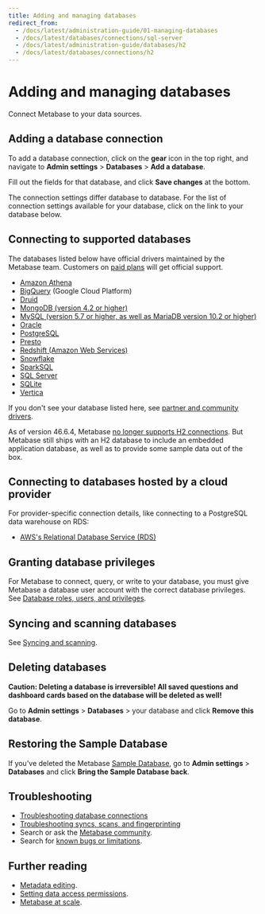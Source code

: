 ```yaml
---
title: Adding and managing databases
redirect_from:
  - /docs/latest/administration-guide/01-managing-databases
  - /docs/latest/databases/connections/sql-server
  - /docs/latest/administration-guide/databases/h2
  - /docs/latest/databases/connections/h2
---
```


# Adding and managing databases

Connect Metabase to your data sources.

## Adding a database connection

To add a database connection, click on the **gear** icon in the top right, and navigate to **Admin settings** > **Databases** > **Add a database**.

Fill out the fields for that database, and click **Save changes** at the bottom.

The connection settings differ database to database. For the list of connection settings available for your database, click on the link to your database below.

## Connecting to supported databases

The databases listed below have official drivers maintained by the Metabase team. Customers on [paid plans](https://www.metabase.com/pricing) will get official support.

- [Amazon Athena](./connections/athena.md)
- [BigQuery](./connections/bigquery.md) (Google Cloud Platform)
- [Druid](./connections/druid.md)
- [MongoDB (version 4.2 or higher)](./connections/mongodb.md)
- [MySQL (version 5.7 or higher, as well as MariaDB version 10.2 or higher)](./connections/mysql.md)
- [Oracle](./connections/oracle.md)
- [PostgreSQL](./connections/postgresql.md)
- [Presto](./connections/presto.md)
- [Redshift (Amazon Web Services)](./connections/redshift.md)
- [Snowflake](./connections/snowflake.md)
- [SparkSQL](./connections/sparksql.md)
- [SQL Server](./connections/sql-server.md)
- [SQLite](./connections/sqlite.md)
- [Vertica](./connections/vertica.md)

If you don't see your database listed here, see [partner and community drivers](../developers-guide/partner-and-community-drivers.md#partner-drivers).

As of version 46.6.4, Metabase [no longer supports H2 connections](https://www.metabase.com/blog/security-incident-summary). But Metabase still ships with an H2 database to include an embedded application database, as well as to provide some sample data out of the box.

## Connecting to databases hosted by a cloud provider

For provider-specific connection details, like connecting to a PostgreSQL data warehouse on RDS:

- [AWS's Relational Database Service (RDS)](./connections/aws-rds.md)

## Granting database privileges

For Metabase to connect, query, or write to your database, you must give Metabase a database user account with the correct database privileges. See [Database roles, users, and privileges](./users-roles-privileges.md).

## Syncing and scanning databases

See [Syncing and scanning](./sync-scan.md).

## Deleting databases

**Caution: Deleting a database is irreversible! All saved questions and dashboard cards based on the database will be deleted as well!**

Go to **Admin settings** > **Databases** > your database and click **Remove this database**.

## Restoring the Sample Database

If you've deleted the Metabase [Sample Database](https://www.metabase.com/glossary/sample_database), go to **Admin settings** > **Databases** and click **Bring the Sample Database back**.

## Troubleshooting

- [Troubleshooting database connections](../troubleshooting-guide/db-connection.md)
- [Troubleshooting syncs, scans, and fingerprinting](../troubleshooting-guide/sync-fingerprint-scan.md)
- Search or ask the [Metabase community](https://discourse.metabase.com/).
- Search for [known bugs or limitations](../troubleshooting-guide/known-issues.md).

## Further reading

- [Metadata editing](../data-modeling/metadata-editing.md).
- [Setting data access permissions](../permissions/data.md).
- [Metabase at scale](https://www.metabase.com/learn/administration/metabase-at-scale).
